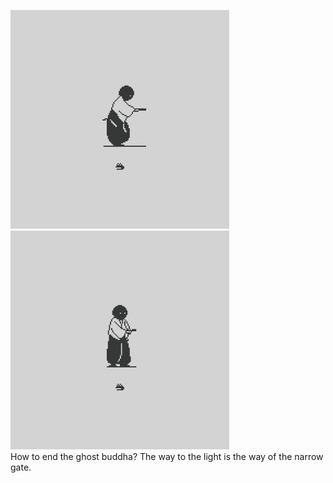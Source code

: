 <img src="https://github.com/onovich/Gallery/blob/main/sword.gif" width="350" height="350" alt=""/><img src="https://github.com/onovich/Gallery/blob/main/sword2.gif" width="350" height="350" alt=""/><br/>
How to end the ghost buddha? The way to the light is the way of the narrow gate.

